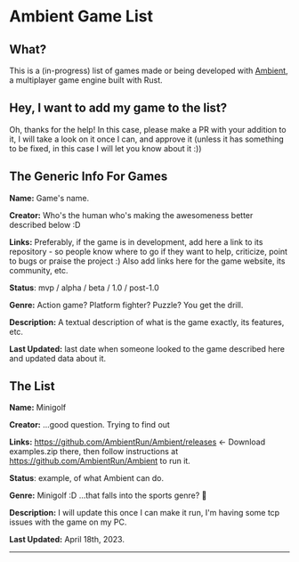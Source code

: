 # Ambient Game List

## What?

This is a (in-progress) list of games made or being developed with [Ambient](https://www.ambient.run/), a multiplayer game engine built with Rust.

## Hey, I want to add my game to the list?

Oh, thanks for the help! In this case, please make a PR with your addition to it, I will take a look on it once I can, and approve it (unless it has something to be fixed, in this case I will let you know about it :))

## The Generic Info For Games

**Name:** Game's name.

**Creator:** Who's the human who's making the awesomeness better described below :D

**Links:** Preferably, if the game is in development, add here a link to its repository - so people know where to go if they want to help, criticize, point to bugs or praise the project :) Also add links here for the game website, its community, etc.

**Status**: mvp / alpha / beta / 1.0 / post-1.0

**Genre:** Action game? Platform fighter? Puzzle? You get the drill.

**Description:** A textual description of what is the game exactly, its features, etc.

**Last Updated:** last date when someone looked to the game described here and updated data about it.

## The List

**Name:** Minigolf

**Creator:** ...good question. Trying to find out

**Links:** https://github.com/AmbientRun/Ambient/releases <- Download examples.zip there, then follow instructions at https://github.com/AmbientRun/Ambient to run it.

**Status**: example, of what Ambient can do.

**Genre:** Minigolf :D ...that falls into the sports genre? 🤔

**Description:** I will update this once I can make it run, I'm having some tcp issues with the game on my PC.

**Last Updated:** April 18th, 2023.

-----
